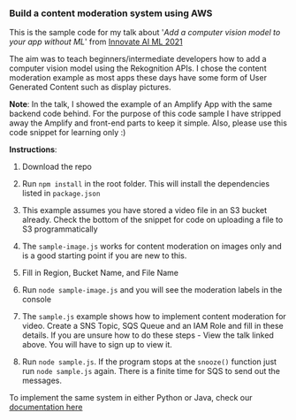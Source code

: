 
### Build a content moderation system using AWS

  

This is the sample code for my talk about '*Add a computer vision model to your app without ML*' from [Innovate AI ML 2021](https://aws.amazon.com/events/aws-innovate/machine-learning/online/emea/?sc_channel=em&sc_campaign=EMEA_FIELD_WEBINAR_innovate-AIML_20210224_7014z000001MJbu&sc_medium=em_&sc_content=REG_t1_field&sc_geo=emea&sc_country=mult&sc_outcome=reg&sc_publisher=aws&trkCampaign=emea21_innovatemlq1&trk=em_emea21_innovatemlq1_sohanm)

  

The aim was to teach beginners/intermediate developers how to add a computer vision model using the Rekognition APIs. I chose the content moderation example as most apps these days have some form of User Generated Content such as display pictures.

  

**Note**: In the talk, I showed the example of an Amplify App with the same backend code behind. For the purpose of this code sample I have stripped away the Amplify and front-end parts to keep it simple. Also, please use this code snippet for learning only :)

  

**Instructions**:

  

1. Download the repo

2. Run `npm install` in the root folder. This will install the dependencies listed in `package.json`

3. This example assumes you have stored a video file in an S3 bucket already. Check the bottom of the snippet for code on uploading a file to S3 programmatically
4. The `sample-image.js`  works for content moderation on images only and is a good starting point if you are new to this. 

5. Fill in Region, Bucket Name, and File Name
6. Run `node sample-image.js` and you will see the moderation labels in the console

7. The `sample.js` example shows how to implement content moderation for video. Create a SNS Topic, SQS Queue and an IAM Role and fill in these details. If you are unsure how to do these steps - View the talk linked above. You will have to sign up to view it.

8. Run `node sample.js`. If the program stops at the `snooze()` function just run `node sample.js` again. There is a finite time for SQS to send out the messages.

To implement the same system in either Python or Java, check our [documentation here](https://docs.aws.amazon.com/rekognition/latest/dg/procedure-moderate-videos.html)
